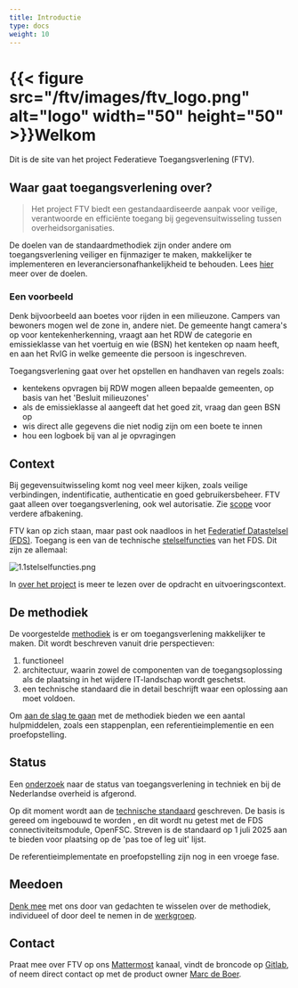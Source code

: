 ```yaml
---
title: Introductie
type: docs
weight: 10
---
```


# {{< figure src="/ftv/images/ftv_logo.png" alt="logo" width="50" height="50" >}}Welkom

Dit is de site van het project Federatieve Toegangsverlening (FTV).

## Waar gaat toegangsverlening over?

> Het project FTV biedt een gestandaardiseerde aanpak voor veilige, verantwoorde en efficiënte toegang bij
> gegevensuitwisseling tussen overheidsorganisaties.

De doelen van de standaardmethodiek zijn onder andere om toegangsverlening veiliger en fijnmaziger te maken, makkelijker te implementeren en leveranciersonafhankelijkheid te behouden.
Lees [hier](/ftv/docs/5.over_het_project) meer over de doelen.

### Een voorbeeld

Denk bijvoorbeeld aan boetes voor rijden in een milieuzone. Campers van bewoners mogen wel de zone in, andere niet.
De gemeente hangt camera's op voor kentekenherkenning, vraagt aan het RDW de categorie en emissieklasse van het voertuig
en wie (BSN) het kenteken op naam heeft, en aan het RvIG in welke gemeente die persoon is ingeschreven.

Toegangsverlening gaat over het opstellen en handhaven van regels zoals:

- kentekens opvragen bij RDW mogen alleen bepaalde gemeenten, op basis van het 'Besluit milieuzones'
- als de emissieklasse al aangeeft dat het goed zit, vraag dan geen BSN op
- wis direct alle gegevens die niet nodig zijn om een boete te innen
- hou een logboek bij van al je opvragingen

## Context

Bij gegevensuitwisseling komt nog veel meer kijken, zoals veilige verbindingen, indentificatie, authenticatie en goed gebruikersbeheer.
FTV gaat alleen over toegangsverlening, ook wel autorisatie. Zie [scope](/ftv/docs/5.over_het_project/1.scope) voor verdere afbakening.

FTV kan op zich staan, maar past ook naadloos in het [Federatief Datastelsel (FDS)](https://federatief.datastelsel.nl/).
Toegang is een van de technische [stelselfuncties](https://federatief.datastelsel.nl/kennisbank/stelselfuncties/) van het FDS. Dit zijn ze allemaal:

![1.1stelselfuncties.png](/ftv/images/1.1stelselfuncties.png)

In [over het project](/ftv/docs/5.over_het_project) is meer te lezen over de opdracht en uitvoeringscontext.

## De methodiek

De voorgestelde [methodiek](/ftv/docs/1.methodiek) is er om toegangsverlening makkelijker te maken. Dit wordt beschreven vanuit drie perspectieven:

1. functioneel
2. architectuur, waarin zowel de componenten van de toegangsoplossing als de plaatsing in het wijdere IT-landschap wordt geschetst.
3. een technische standaard die in detail beschrijft waar een oplossing aan moet voldoen.

Om [aan de slag te gaan](/ftv/docs/2.toepassen) met de methodiek bieden we een aantal hulpmiddelen, zoals een stappenplan, een referentieimplementie en een proefopstelling.

## Status

Een [onderzoek](/ftv/docs/4.onderzoek) naar de status van toegangsverlening in techniek en bij de Nederlandse overheid is afgerond.

Op dit moment wordt aan de [technische standaard](/ftv/docs/1.methodiek/2.standaard) geschreven. De basis is gereed om ingebouwd te worden , 
en dit wordt nu getest met de FDS connectiviteitsmodule, OpenFSC. Streven is de standaard op 1 juli 2025 aan te bieden voor plaatsing op de 'pas toe of leg uit' lijst.

De referentieimplementate en proefopstelling zijn nog in een vroege fase.

## Meedoen

[Denk mee](/ftv/docs/3.meedoen) met ons door van gedachten te wisselen over de methodiek, individueel of door deel te nemen in de [werkgroep](/ftv/docs/3.meedoen/1.werkgroep).

## Contact

Praat mee over FTV op ons [Mattermost](https://digilab.overheid.nl/chat/digilab/channels/federatieve-toegangsverlening) kanaal, vindt de broncode op [Gitlab](https://gitlab.com/digilab.overheid.nl/ecosystem/ftv/federatieve-toegangsverlening), of neem direct contact op met de product owner [Marc de Boer](mailto:marc.deboer@vng.nl).
